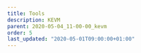 ```yaml
---
title: Tools
description: KEVM
parent: 2020-05-04_11-00-00_kevm
order: 5
last_updated: "2020-05-01T09:00:00+01:00"
---
```

